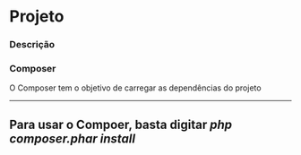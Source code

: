 # Projeto 

### Descrição


### Composer
O Composer tem o objetivo de carregar as dependências do projeto

----
Para usar o Compoer, basta digitar _php composer.phar install_
----

